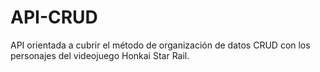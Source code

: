 # API-CRUD
API orientada a cubrir el método de organización de datos CRUD con los personajes del videojuego Honkai Star Rail.
